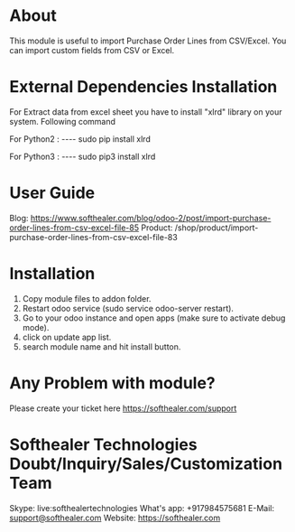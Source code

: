 About
============
This module is useful to import Purchase Order Lines from CSV/Excel. You can import custom fields from CSV or Excel.


External Dependencies Installation  
======================================

For Extract data from excel sheet you have to install "xlrd" library on your system. Following command 

For Python2 : ----     sudo pip install xlrd

For Python3 : ----     sudo pip3 install xlrd



User Guide
============
Blog: https://www.softhealer.com/blog/odoo-2/post/import-purchase-order-lines-from-csv-excel-file-85
Product: /shop/product/import-purchase-order-lines-from-csv-excel-file-83

Installation
============
1) Copy module files to addon folder.
2) Restart odoo service (sudo service odoo-server restart).
3) Go to your odoo instance and open apps (make sure to activate debug mode).
4) click on update app list.
5) search module name and hit install button.

Any Problem with module?
=====================================
Please create your ticket here https://softhealer.com/support

Softhealer Technologies Doubt/Inquiry/Sales/Customization Team
=====================================
Skype: live:softhealertechnologies
What's app: +917984575681
E-Mail: support@softhealer.com
Website: https://softhealer.com
